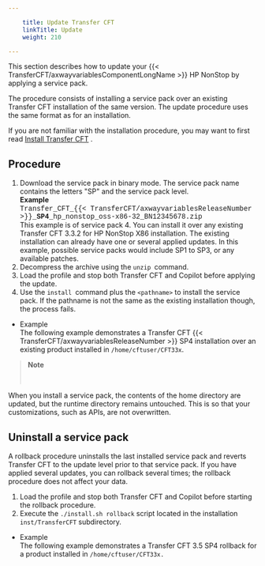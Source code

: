 ```yaml
---

    title: Update Transfer CFT 
    linkTitle: Update
    weight: 210

---
```

This section describes how to update your {{< TransferCFT/axwayvariablesComponentLongName  >}} HP NonStop by applying a service pack.

The procedure consists of installing a service pack over an existing Transfer CFT installation of the same version. The update procedure uses the same format as for an installation.

If you are not familiar with the installation procedure, you may want to first read <a href="../installation" class="MCXref xref">Install Transfer CFT</a> .

## Procedure

1. Download the service pack in binary mode. The service pack name contains the letters "SP" and the service pack level.  
    <span class="bold_in_para">****Example****</span>  
    <span style="font-family: 'Courier New';">Transfer\_CFT\_{{< TransferCFT/axwayvariablesReleaseNumber >}}\_**SP4**\_hp\_nonstop\_oss-x86-32\_BN12345678.zip</span>  
    This example is of service pack 4. You can install it over any existing Transfer CFT 3.3.2 for HP NonStop X86 installation. The existing installation can already have one or several applied updates. In this example, possible service packs would include SP1 to SP3, or any available patches.
1. Decompress the archive using the <span class="code">`unzip `</span>command.
1. Load the profile and stop both Transfer CFT and Copilot before applying the update.
1. Use the <span class="code">`install `</span>command plus the <span class="code">`<pathname>`</span> to install the service pack. If the pathname is not the same as the existing installation though, the process fails.

- Example  
    The following example demonstrates a Transfer CFT {{< TransferCFT/axwayvariablesReleaseNumber >}} SP4 installation over an existing product installed in <span class="code">`/home/cftuser/CFT33x`</span>.

> **Note**
>
>  

When you install a service pack, the contents of the home directory are updated, but the runtime directory remains untouched. This is so that your customizations, such as APIs, are not overwritten.

<span id="Uninstal"></span>

## Uninstall a service pack

A rollback procedure uninstalls the last installed service pack and reverts Transfer CFT to the update level prior to that service pack. If you have applied several updates, you can rollback several times; the rollback procedure does not affect your data.

1. Load the profile and stop both Transfer CFT and Copilot before starting the rollback procedure.
1. Execute the <span class="code">`./install.sh rollback`</span> script located in the installation <span class="code">`inst/TransferCFT`</span> subdirectory.

- Example  
    The following example demonstrates a Transfer CFT 3.5 SP4 rollback for a product installed in <span class="code">`/home/cftuser/CFT33x.`</span>
